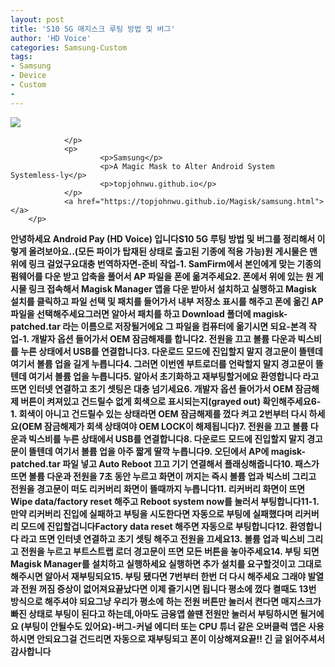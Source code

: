 ```yaml
---
layout: post
title: 'S10 5G 매지스크 루팅 방법 및 버그'
author: 'HD Voice'
categories: Samsung-Custom
tags:
- Samsung
- Device
- Custom
-
---
```



<script> location.href='https://cafe.naver.com/develoid/869475' ; </script>

<p>
        <p>
                          <p>
                        <img src="https://dthumb-phinf.pstatic.net/?src=https://topjohnwu.github.io/Magisk/images/samsung_bootloader.jpg&amp;type=f560_336">
                        
                </p>
                <p>
                        <p>Samsung</p>
                        <p>A Magic Mask to Alter Android System Systemless-ly</p>
                        <p>topjohnwu.github.io</p>
                </p>
                <a href="https://topjohnwu.github.io/Magisk/samsung.html"></a>
        </p>
</p><b><p><b>안녕하세요 Android Pay (HD Voice) 입니다<b><b>S10 5G 루팅 방법 및 버그를 정리해서 이렇게 올려보아요..<b>(모든 파이가 탑재된 상태로 출고된 기종에 적용 가능)<b><b>원 게시물은 맨 위에 링크 걸었구요<b><b>대충 번역하자면<b><b>-준비 작업-<b>1. SamFirm에서 본인에게 맞는 기종의 펌웨어를 다운 받고 압축을 풀어서 AP 파일을 폰에 옮겨주세요<b>2. 폰에서 위에 있는 원 게시물 링크 접속해서 Magisk Manager 앱을 다운 받아서 설치하고 실행하고 Magisk 설치를 클릭하고 파일 선택 및 패치를 들어가서 내부 저장소 표시를 해주고 폰에 옮긴 AP 파일을 선택해주세요<b>그러면 알아서 패치를 하고 Download 폴더에 magisk-patched.tar 라는 이름으로 저장될거에요 그 파일을 컴퓨터에 옮기시면 되요<b><b>-본격 작업-<b>1. 개발자 옵션 들어가서 OEM 잠금해제를 합니다<b>2. 전원을 끄고 볼륨 다운과 빅스비를 누른 상태에서 USB를 연결합니다<b>3. 다운로드 모드에 진입할지 말지 경고문이 뜰텐데 여기서 볼륨 업을 길게 누릅니다<b>4. 그러면 이번엔 부트로더를 언락할지 말지 경고문이 뜰텐데 여기서 볼륨 업을 누릅니다<b>5. 알아서 초기화하고 재부팅할거에요 환영합니다 라고 뜨면 인터넷 연결하고 초기 셋팅은 대충 넘기세요<b>6. 개발자 옵션 들어가서 OEM 잠금해제 버튼이 켜져있고 건드릴수 없게 회색으로 표시되는지(grayed out) 확인해주세요<b>6-1. 회색이 아니고 건드릴수 있는 상태라면 OEM 잠금해제를 껐다 켜고 2번부터 다시 하세요<b>(OEM 잠금해제가 회색 상태여야 OEM LOCK이 해제됩니다)<b>7. 전원을 끄고 볼륨 다운과 빅스비를 누른 상태에서 USB를 연결합니다<b>8. 다운로드 모드에 진입할지 말지 경고문이 뜰텐데 여기서 볼륨 업을 아주 짧게 딸깍 누릅니다<b>9. 오딘에서 AP에 magisk-patched.tar 파일 넣고 Auto Reboot 끄고 기기 연결해서 플래싱해줍니다<b>10. 패스가 뜨면 볼륨 다운과 전원을 7초 동안 누르고 화면이 꺼지는 즉시 볼륨 업과 빅스비 그리고 전원을 경고문이 떠도 리커버리 화면이 뜰때까지 누릅니다<b>11. 리커버리 화면이 뜨면 Wipe data/factory reset 해주고 Reboot system now를 눌러서 부팅합니다<b>11-1. 만약 리커버리 진입에 실패하고 부팅을 시도한다면 자동으로 부팅에 실패했다며 리커버리 모드에 진입할겁니다<b>Factory data reset 해주면 자동으로 부팅합니다<b>12. 환영합니다 라고 뜨면 인터넷 연결하고 초기 셋팅 해주고 전원을 끄세요<b>13. 볼륨 업과 빅스비 그리고 전원을 누르고 부트스트랩 로더 경고문이 뜨면 모든 버튼을 놓아주세요<b>14. 부팅 되면 Magisk Manager를 설치하고 실행하세요 실행하면 추가 설치를 요구할것이고 그대로 해주시면 알아서 재부팅되요<b>15. 부팅 됐다면 7번부터 한번 더 다시 해주세요 그래야 발열과 전원 꺼짐 증상이 없어져요<b>끝났다면 이제 즐기시면 됩니다 평소에 껐다 켤때도 13번 방식으로 해주셔야 되요<b>그냥 우리가 평소에 하는 전원 버튼만 눌러서 켠다면 매지스크가 빠진 상태로 부팅이 된다고 하는데,<b>아마도 금융앱 쓸땐 전원만 눌러서 부팅하시면 될거에요 (부팅이 안될수도 있어요)<b><b>-버그-<b>커널 에디터 또는 CPU 튜너 같은 오버클럭 앱은 사용하시면 안되요<b>그걸 건드리면 자동으로 재부팅되고 폰이 이상해져요<b><b>끝!! 긴 글 읽어주셔서 감사합니다</p>
